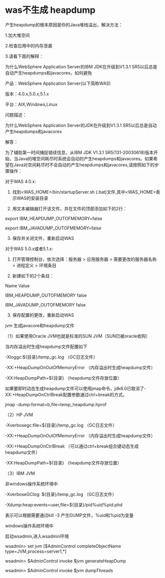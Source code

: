 # was不生成 heapdump  



产生heapdump的根本原因是你的Java堆栈溢出，解决方法：

1.加大堆空间

2.检查应用中的内存泄漏

3.请看下面的解释：



为什么WebSphere Application Server的IBM JDK在升级到V1.3.1 SR5以后总是自动产生heapdumps和javacores，如何避免



产品：WebSphere Application Server(以下简称WAS)

版本：4.0.x,5.0.x,5.1.x

平台：AIX,Windows,Linux



问题描述：

为什么WebSphere Application Server的JDK在升级到V1.3.1 SR5以后总是自动产生heapdumps和javacores



解答：

为了辅助第一时间捕捉错续信息，从IBM JDK V1.3.1 SR5(131-20030618)版本开始，当Java的堆空间耗尽时系统会自动的产生heapdumps和javacores。如果希望在Java对空间耗尽时不会自动的产生heapdumps和javacores,请按照如下的步骤操作：



对于WAS 4.0.x:

1. 找到<WAS_HOME>/bin/startupServer.sh (.bat)文件,其中<WAS_HOME>表示WAS的安装目录

2. 用文本编辑器打开该文件，并在文件的顶部添加如下的2行：

export IBM_HEAPDUMP_OUTOFMEMORY=false

export IBM_JAVADUMP_OUTOFMEMORY=false

3. 保存并关闭文件，重新启动WAS



对于WAS 5.0.x或者5.1.x:

1. 打开管理控制台，依次选择：服务器 > 应用服务器 > 需要更改的服务器名称 > 进程定义 > 环境条目

2. 新建如下的2个条目：

Name 	Value 

IBM_HEAPDUMP_OUTOFMEMORY 	false 

IBM_JAVADUMP_OUTOFMEMORY 	false 

3. 保存配置的更改，重新启动WAS

















jvm 生成javacore和heapdump文件

（1）如果使用Oracle JVM也就是标准的SUN JVM（SUN已被oracle收购）

当内存溢出时生成heapdump文件配置如下

-Xloggc:${目录}/temp_gc.log           （GC日志文件）

-XX:+HeapDumpOnOutOfMemoryError       （内存溢出时生成heapdump文件）

-XX:HeapDumpPath=${目录}              （heapdump文件存放位置）



如果要即时动态生成heapdump文件可以使用jmap命令，jdk6.0已取消了-XX:+HeapDumpOnCtrlBreak配置参数通过ctrl+break的方式。

jmap -dump:format=b,file=temp_heapdump.hprof <pid>



（2）HP JVM

-Xverbosegc:file=${目录}/temp_gc.log  （GC日志文件）

-XX:+HeapDumpOnOutOfMemoryError       （内存溢出时生成heapdump文件）

-XX:+HeapDumpOnCtrlBreak              （可以通过ctrl+break组合键动态生成heapdump文件）

-XX:HeapDumpPath=${目录}              （heapdump文件存放位置）



（3）IBM JVM

非windows操作系统环境中

-XverboseGClog: ${目录}/temp_gc.log   （GC日志文件）

-Xdump:heap:events=user,file=${目录}/pid%uid%pid.phd

表示可以根据需要通过kill -3 <pid>产生DUMP文件，%uid和%pid为变量



windows操作系统环境中

启动wsadmin,进入wsadmin环境

wsadmin> set jvm [$AdminControl completeObjectName type=JVM,process=server1,*]

wsadmin> $AdminControl invoke $jvm generateHeapDump

wsadmin> $AdminControl invoke $jvm dumpThreads


